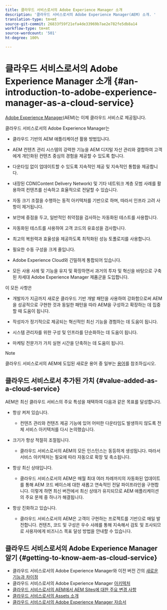 ```yaml
---
title: 클라우드 서비스로서의 Adobe Experience Manager 소개
description: '클라우드 서비스로서의 Adobe Experience Manager(AEM) 소개. '
translation-type: tm+mt
source-git-commit: 26833f59f21efa4de33969b7ae2e782fe5db8a14
workflow-type: tm+mt
source-wordcount: '501'
ht-degree: 100%

---
```



# 클라우드 서비스로서의 Adobe Experience Manager 소개 {#an-introduction-to-adobe-experience-manager-as-a-cloud-service}

[Adobe Experience Manager](https://www.adobe.com/kr/marketing/experience-manager.html)(AEM)는 이제 클라우드 서비스로 제공됩니다.

클라우드 서비스로서의 Adobe Experience Manager는

* 클라우드 기반의 AEM 애플리케이션 활용 방법입니다.

* AEM 컨텐츠 관리 시스템의 강력한 기능을 AEM 디지털 자산 관리와 결합하여 고객에게 개인화된 컨텐츠 중심의 경험을 제공할 수 있도록 합니다.

* 다운타임 없이 업데이트할 수 있도록 지속적인 제공 및 지속적인 통합을 제공합니다.

* 내장된 CDN(Content Delivery Network) 및 기타 네트워크 계층 모범 사례를 활용하여 컨텐츠를 신속하고 효율적으로 전달할 수 있습니다.

* 자동 크기 조절을 수행하는 동적 아키텍처를 기반으로 하며, 따라서 인프라 고려 사항이 제거됩니다.

* 보안에 중점을 두고, 일반적인 취약점을 검사하는 자동화된 테스트를 사용합니다.

* 자동화된 테스트를 사용하여 고객 코드의 유효성을 검사합니다.

* 최고의 복원력과 효율성을 제공하도록 최적화된 성능 토폴로지를 사용합니다.

* 필요한 수동 구성을 크게 줄입니다.

* Adobe Experience Cloud와 긴밀하게 통합되어 있습니다.

* 모든 사용 사례 및 기능을 유지 및 확장하면서 과거의 투자 및 혁신을 바탕으로 구축된 차세대 Adobe Experience Manager 제품군을 도입합니다.

이 모든 사항은

* 개발자가 지금까지 새로운 클라우드 기반 개발 패턴을 사용하여 강화함으로써 AEM을 성공적으로 구현한 것과 동일한 패턴을 따라 AEM을 구성하고 확장하는 데 집중할 때 도움이 됩니다.

* 작성자가 정기적으로 제공되는 혁신적인 최신 기능을 경험하는 데 도움이 됩니다.

* 시스템 관리자를 위한 구성 및 인프라를 단순화하는 데 도움이 됩니다.

* 마케팅 전문가가 가치 실현 시간을 단축하는 데 도움이 됩니다.

>[!NOTE]
>
>클라우드 서비스로서의 AEM에 도입된 새로운 용어 중 일부는 [용어](terminology.md)를 참조하십시오.

## 클라우드 서비스로서 추가된 가치 {#value-added-as-a-cloud-service}

AEM은 최신 클라우드 서비스의 주요 특성을 채택하여 다음과 같은 목표를 달성합니다.

* 항상 켜져 있습니다.

   * 컨텐츠 관리와 컨텐츠 제공 기능에 있어 어떠한 다운타임도 발생하지 않도록 전체 서비스 아키텍처를 다시 논의했습니다.

* 크기가 항상 적절히 조절됩니다.

   * 클라우드 서비스로서의 AEM의 모든 인스턴스는 동등하게 생성됩니다. 따라서 서비스 아키텍처는 필요에 따라 자동으로 확장 및 축소됩니다.

* 항상 최신 상태입니다.

   * 클라우드 서비스로서의 AEM은 매월 최대 여러 차례까지의 자동화된 업데이트를 통해 AEM 코드 베이스에 대한 새롭고 연속적인 전달 파이프라인을 구현합니다. 이렇게 하면 최신 버전에서 최신 상태가 유지되므로 AEM 애플리케이션의 주요 문제 중 하나가 해결됩니다.

* 항상 진화하고 있습니다.

   * 클라우드 서비스로서의 AEM은 고객이 구현하는 프로젝트를 기반으로 매일 발전합니다. 컨텐츠, 코드 및 구성은 우수 사례를 통해 지속해서 검토 및 조사되므로 사용자에게 비즈니스 목표 달성 방법을 안내할 수 있습니다.

## 클라우드 서비스로서의 Adobe Experience Manager 알기 {#getting-to-know-aem-as-cloud-service}

* 클라우드 서비스로서의 Adobe Experience Manager와 이전 버전 간의 [새로운 기능과 차이점](/help/overview/what-is-new-and-different.md)
* 클라우드 서비스로서의 Adobe Experience Manager [아키텍처](/help/core-concepts/architecture.md)
* [클라우드 서비스로서의 AEM에서 AEM Sites에 대한 주요 변경 사항](/help/sites-cloud/sites-cloud-changes.md)
* [클라우드 서비스로서의 Assets 소개](/help/assets/overview.md)
* [클라우드 서비스로서의 Adobe Experience Manager 자습서](https://docs.adobe.com/content/help/en/experience-manager-learn/cloud-service/overview.html)